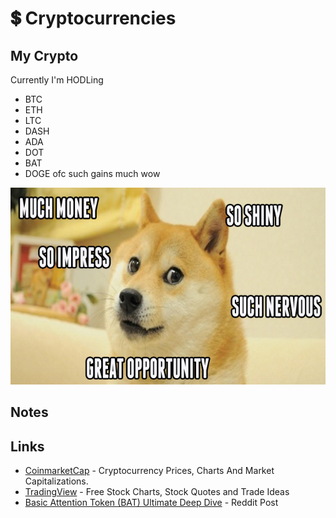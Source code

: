 # 💲 Cryptocurrencies

## My Crypto

Currently I'm HODLing

* BTC 
* ETH
* LTC
* DASH
* ADA
* DOT
* BAT 
* DOGE ofc such gains much wow

![I love DOGE](../../.gitbook/assets/image%20%282%29.png)







## Notes

## Links

* [CoinmarketCap](https://coinmarketcap.com/) - Cryptocurrency Prices, Charts And Market Capitalizations.
* [TradingView](https://www.tradingview.com/) - Free Stock Charts, Stock Quotes and Trade Ideas
* [Basic Attention Token \(BAT\) Ultimate Deep Dive](https://www.reddit.com/r/CryptoHiveMinds/comments/lq744o/basic_attention_token_bat_ultimate_deep_dive_full/) - Reddit Post

